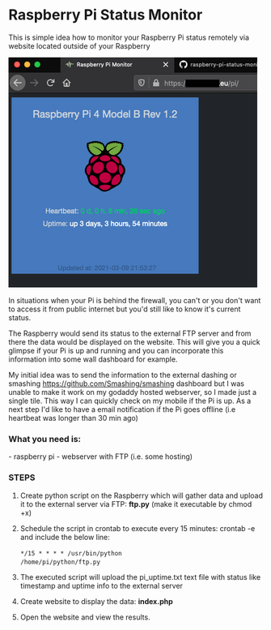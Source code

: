<h1>Raspberry Pi Status Monitor</h1>

This is simple idea how to monitor your Raspberry Pi status remotely via website located outside of your Raspberry

![alt text](https://github.com/kkuderko/raspberry-pi-status-monitor/blob/main/screenshot01.png)

In situations when your Pi is behind the firewall, you can't or you don't want to access it from public internet but you'd still like to know it's current status.

The Raspberry would send its status to the external FTP server and from there the data would be displayed on the website.
This will give you a quick glimpse if your Pi is up and running and you can incorporate this information into some wall dashboard for example.

My initial idea was to send the information to the external dashing or smashing https://github.com/Smashing/smashing dashboard but I was unable to make it work on my godaddy hosted webserver, so I made just a single tile. This way I can quickly check on my mobile if the Pi is up.
As a next step I'd like to have a email notification if the Pi goes offline (i.e heartbeat was longer than 30 min ago)

<h3>What you need is:</h3>
- raspberry pi
- webserver with FTP (i.e. some hosting)
 
<h3>STEPS</h3>

1. Create python script on the Raspberry which will gather data and upload it to the external server via FTP: <b>ftp.py</b> (make it executable by chmod +x)

2. Schedule the script in crontab to execute every 15 minutes: crontab -e and include the below line:

    <code>*/15 * * * * /usr/bin/python /home/pi/python/ftp.py</code>

3. The executed script will upload the pi_uptime.txt text file with status like timestamp and uptime info to the external server
 
4. Create website to display the data: <b>index.php</b>

5. Open the website and view the results.
